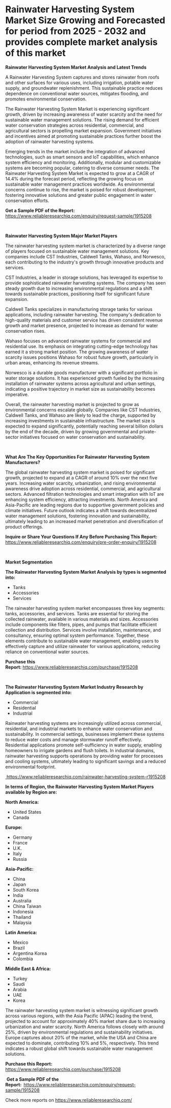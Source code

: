 <p><h1>Rainwater Harvesting System Market Size Growing and Forecasted for period from 2025 - 2032 and provides complete market analysis of this market</h1></p><p><strong>Rainwater Harvesting System Market Analysis and Latest Trends</strong></p>
<p><p>A Rainwater Harvesting System captures and stores rainwater from roofs and other surfaces for various uses, including irrigation, potable water supply, and groundwater replenishment. This sustainable practice reduces dependence on conventional water sources, mitigates flooding, and promotes environmental conservation. </p><p>The Rainwater Harvesting System Market is experiencing significant growth, driven by increasing awareness of water scarcity and the need for sustainable water management solutions. The rising demand for efficient water conservation strategies across residential, commercial, and agricultural sectors is propelling market expansion. Government initiatives and incentives aimed at promoting sustainable practices further boost the adoption of rainwater harvesting systems.</p><p>Emerging trends in the market include the integration of advanced technologies, such as smart sensors and IoT capabilities, which enhance system efficiency and monitoring. Additionally, modular and customizable systems are becoming popular, catering to diverse consumer needs. The Rainwater Harvesting System Market is expected to grow at a CAGR of 14.4% during the forecast period, reflecting the growing focus on sustainable water management practices worldwide. As environmental concerns continue to rise, the market is poised for robust development, fostering innovative solutions and greater public engagement in water conservation efforts.</p></p>
<p><strong>Get a Sample PDF of the Report:&nbsp;</strong> <a href="https://www.reliableresearchiq.com/enquiry/request-sample/1915208?utm_campaign=2257&utm_medium=2&utm_source=Github&utm_content=ia&utm_term=20022025&utm_id=rainwater-harvesting-system">https://www.reliableresearchiq.com/enquiry/request-sample/1915208</a></p>
<p>&nbsp;</p>
<p><strong>Rainwater Harvesting System Major Market Players</strong></p>
<p><p>The rainwater harvesting system market is characterized by a diverse range of players focused on sustainable water management solutions. Key companies include CST Industries, Caldwell Tanks, Wahaso, and Norwesco, each contributing to the industry's growth through innovative products and services.</p><p>CST Industries, a leader in storage solutions, has leveraged its expertise to provide sophisticated rainwater harvesting systems. The company has seen steady growth due to increasing environmental regulations and a shift towards sustainable practices, positioning itself for significant future expansion.</p><p>Caldwell Tanks specializes in manufacturing storage tanks for various applications, including rainwater harvesting. The company's dedication to high-quality materials and customer service has driven consistent revenue growth and market presence, projected to increase as demand for water conservation rises.</p><p>Wahaso focuses on advanced rainwater systems for commercial and residential use. Its emphasis on integrating cutting-edge technology has earned it a strong market position. The growing awareness of water scarcity issues positions Wahaso for robust future growth, particularly in urban areas, enhancing its revenue streams.</p><p>Norwesco is a durable goods manufacturer with a significant portfolio in water storage solutions. It has experienced growth fueled by the increasing installation of rainwater systems across agricultural and urban settings, indicating a positive trajectory in market size as sustainability becomes imperative.</p><p>Overall, the rainwater harvesting market is projected to grow as environmental concerns escalate globally. Companies like CST Industries, Caldwell Tanks, and Wahaso are likely to lead the charge, supported by increasing investments in sustainable infrastructure. The market size is expected to expand significantly, potentially reaching several billion dollars by the end of the decade, driven by growing governmental and private-sector initiatives focused on water conservation and sustainability.</p></p>
<p>&nbsp;</p>
<p><strong>What Are The Key Opportunities For Rainwater Harvesting System Manufacturers?</strong></p>
<p><p>The global rainwater harvesting system market is poised for significant growth, projected to expand at a CAGR of around 10% over the next five years. Increasing water scarcity, urbanization, and rising environmental awareness drive adoption across residential, commercial, and agricultural sectors. Advanced filtration technologies and smart integration with IoT are enhancing system efficiency, attracting investments. North America and Asia-Pacific are leading regions due to supportive government policies and climate initiatives. Future outlook indicates a shift towards decentralized water management solutions, fostering innovation and sustainability, ultimately leading to an increased market penetration and diversification of product offerings.</p></p>
<p><strong>Inquire or Share Your Questions If Any Before Purchasing This Report:</strong> <a href="https://www.reliableresearchiq.com/enquiry/pre-order-enquiry/1915208?utm_campaign=2257&utm_medium=2&utm_source=Github&utm_content=ia&utm_term=20022025&utm_id=rainwater-harvesting-system">https://www.reliableresearchiq.com/enquiry/pre-order-enquiry/1915208</a></p>
<p>&nbsp;</p>
<p><strong>Market Segmentation</strong></p>
<p><strong>The Rainwater Harvesting System Market Analysis by types is segmented into:</strong></p>
<p><ul><li>Tanks</li><li>Accessories</li><li>Services</li></ul></p>
<p><p>The rainwater harvesting system market encompasses three key segments: tanks, accessories, and services. Tanks are essential for storing the collected rainwater, available in various materials and sizes. Accessories include components like filters, pipes, and pumps that facilitate efficient collection and distribution. Services involve installation, maintenance, and consultancy, ensuring optimal system performance. Together, these elements contribute to sustainable water management, enabling users to effectively capture and utilize rainwater for various applications, reducing reliance on conventional water sources.</p></p>
<p><strong>Purchase this Report:&nbsp;</strong><a href="https://www.reliableresearchiq.com/purchase/1915208?utm_campaign=2257&utm_medium=2&utm_source=Github&utm_content=ia&utm_term=20022025&utm_id=rainwater-harvesting-system">https://www.reliableresearchiq.com/purchase/1915208</a></p>
<p>&nbsp;</p>
<p><strong>The Rainwater Harvesting System Market Industry Research by Application is segmented into:</strong></p>
<p><ul><li>Commercial</li><li>Residential</li><li>Industrial</li></ul></p>
<p><p>Rainwater harvesting systems are increasingly utilized across commercial, residential, and industrial markets to enhance water conservation and sustainability. In commercial settings, businesses implement these systems to reduce water costs and manage stormwater runoff effectively. Residential applications promote self-sufficiency in water supply, enabling homeowners to irrigate gardens and flush toilets. In industrial domains, rainwater harvesting supports operations by providing water for processes and cooling systems, ultimately leading to significant savings and a reduced environmental footprint.</p></p>
<p><a href="https://www.reliableresearchiq.com/rainwater-harvesting-system-r1915208?utm_campaign=2257&utm_medium=2&utm_source=Github&utm_content=ia&utm_term=20022025&utm_id=rainwater-harvesting-system">&nbsp;https://www.reliableresearchiq.com/rainwater-harvesting-system-r1915208</a></p>
<p><strong>In terms of Region, the Rainwater Harvesting System Market Players available by Region are:</strong></p>
<p>
    <p> <strong> North America: </strong>
        <ul>
            <li>United States</li>
            <li>Canada</li>
        </ul>
        </p> 
    <p> <strong> Europe: </strong>
        <ul>
            <li>Germany</li>
            <li>France</li>
            <li>U.K.</li>
            <li>Italy</li>
            <li>Russia</li>
        </ul>
        </p> 
    <p> <strong> Asia-Pacific: </strong>
        <ul>
            <li>China</li>
            <li>Japan</li>
            <li>South Korea</li>
            <li>India</li>
            <li>Australia</li>
            <li>China Taiwan</li>
            <li>Indonesia</li>
            <li>Thailand</li>
            <li>Malaysia</li>
        </ul>
        </p> 
    <p> <strong> Latin America: </strong>
        <ul>
            <li>Mexico</li>
            <li>Brazil</li>
            <li>Argentina Korea</li>
            <li>Colombia</li>
        </ul>
        </p> 
    <p> <strong> Middle East & Africa: </strong>
        <ul>
            <li>Turkey</li>
            <li>Saudi</li>
            <li>Arabia</li>
            <li>UAE</li>
            <li>Korea</li>
        </ul>
    </p>
    </p>
<p><p>The rainwater harvesting system market is witnessing significant growth across various regions, with the Asia Pacific (APAC) leading the trend, projected to account for approximately 40% market share due to increasing urbanization and water scarcity. North America follows closely with around 25%, driven by environmental regulations and sustainability initiatives. Europe captures about 20% of the market, while the USA and China are expected to dominate, contributing 10% and 5%, respectively. This trend indicates a robust global shift towards sustainable water management solutions.</p></p>
<p><strong>Purchase this Report: </strong><a href="https://www.reliableresearchiq.com/purchase/1915208?utm_campaign=2257&utm_medium=2&utm_source=Github&utm_content=ia&utm_term=20022025&utm_id=rainwater-harvesting-system">https://www.reliableresearchiq.com/purchase/1915208</a></p>
<p>&nbsp;<strong>Get a Sample PDF of the Report:&nbsp;&nbsp;</strong><a href="https://www.reliableresearchiq.com/enquiry/request-sample/1915208?utm_campaign=2257&utm_medium=2&utm_source=Github&utm_content=ia&utm_term=20022025&utm_id=rainwater-harvesting-system">https://www.reliableresearchiq.com/enquiry/request-sample/1915208</a></p>
<p><strong></strong></p>
<p>Check more reports on <a href="https://www.reliableresearchiq.com/?utm_campaign=2257&utm_medium=2&utm_source=Github&utm_content=ia&utm_term=20022025&utm_id=rainwater-harvesting-system">https://www.reliableresearchiq.com/</a></p>